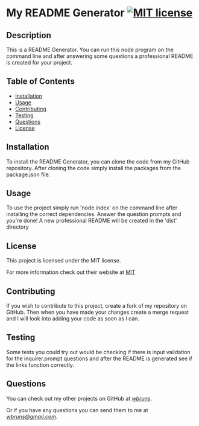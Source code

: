 
  # **My README Generator** [![MIT license](https://img.shields.io/badge/License-MIT-blue.svg)](https://lbesson.mit-license.org/)

  ## **Description**

  This is a README Generator.  You can run this node program on the command line and after answering some questions a professional README is created for your project.

  ## **Table of Contents**

  - [Installation](#installation)
  - [Usage](#usage)
  - [Contributing](#contributing)
  - [Testing](#testing)
  - [Questions](#questions)
  - [License](#license)

  ## **Installation**

  To install the README Generator, you can clone the code from my GitHub repository. After cloning the code simply install the packages from the package.json file.

  ## **Usage**

  To use the project simply run 'node index' on the command line after installing the correct dependencies.  Answer the question prompts and you're done!  A new professional README will be created in the 'dist' directory

  
  ## **License**

  This project is licensed under the MIT license.
  
  For more information check out their website at [MIT](https://lbesson.mit-license.org/)
  

  ## **Contributing**

  If you wish to contribute to this project, create a fork of my repository on GitHub. Then when you have made your changes create a merge request and I will look into adding your code as soon as I can.

  ## **Testing**

  Some tests you could try out would be checking if there is input validation for the inquirer.prompt questions and after the README is generated see if the links function correctly.

  ## **Questions**

  You can check out my other projects on GitHub at *[wbruns](https://github.com/wbruns)*.

  Or if you have any questions you can send them to me at *wbruns@gmail.com*.
  